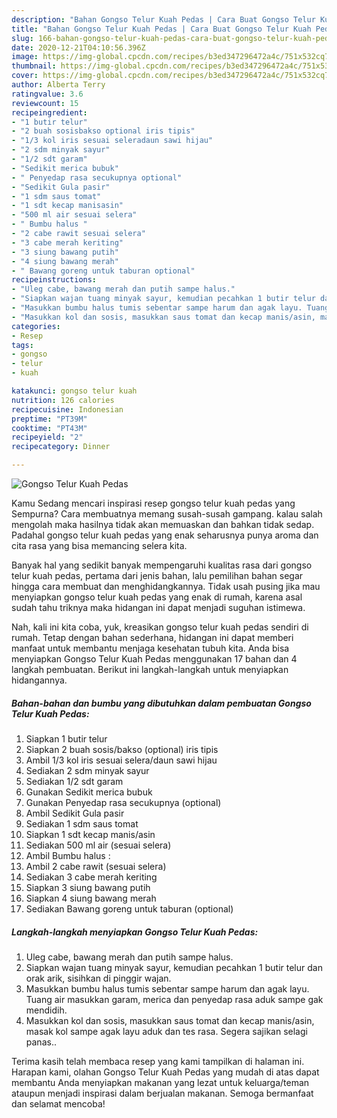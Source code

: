 ```yaml
---
description: "Bahan Gongso Telur Kuah Pedas | Cara Buat Gongso Telur Kuah Pedas Yang Enak Dan Lezat"
title: "Bahan Gongso Telur Kuah Pedas | Cara Buat Gongso Telur Kuah Pedas Yang Enak Dan Lezat"
slug: 166-bahan-gongso-telur-kuah-pedas-cara-buat-gongso-telur-kuah-pedas-yang-enak-dan-lezat
date: 2020-12-21T04:10:56.396Z
image: https://img-global.cpcdn.com/recipes/b3ed347296472a4c/751x532cq70/gongso-telur-kuah-pedas-foto-resep-utama.jpg
thumbnail: https://img-global.cpcdn.com/recipes/b3ed347296472a4c/751x532cq70/gongso-telur-kuah-pedas-foto-resep-utama.jpg
cover: https://img-global.cpcdn.com/recipes/b3ed347296472a4c/751x532cq70/gongso-telur-kuah-pedas-foto-resep-utama.jpg
author: Alberta Terry
ratingvalue: 3.6
reviewcount: 15
recipeingredient:
- "1 butir telur"
- "2 buah sosisbakso optional iris tipis"
- "1/3 kol iris sesuai seleradaun sawi hijau"
- "2 sdm minyak sayur"
- "1/2 sdt garam"
- "Sedikit merica bubuk"
- " Penyedap rasa secukupnya optional"
- "Sedikit Gula pasir"
- "1 sdm saus tomat"
- "1 sdt kecap manisasin"
- "500 ml air sesuai selera"
- " Bumbu halus "
- "2 cabe rawit sesuai selera"
- "3 cabe merah keriting"
- "3 siung bawang putih"
- "4 siung bawang merah"
- " Bawang goreng untuk taburan optional"
recipeinstructions:
- "Uleg cabe, bawang merah dan putih sampe halus."
- "Siapkan wajan tuang minyak sayur, kemudian pecahkan 1 butir telur dan orak arik, sisihkan di pinggir wajan."
- "Masukkan bumbu halus tumis sebentar sampe harum dan agak layu. Tuang air masukkan garam, merica dan penyedap rasa aduk sampe gak mendidih."
- "Masukkan kol dan sosis, masukkan saus tomat dan kecap manis/asin, masak kol sampe agak layu aduk dan tes rasa. Segera sajikan selagi panas.."
categories:
- Resep
tags:
- gongso
- telur
- kuah

katakunci: gongso telur kuah 
nutrition: 126 calories
recipecuisine: Indonesian
preptime: "PT39M"
cooktime: "PT43M"
recipeyield: "2"
recipecategory: Dinner

---
```



![Gongso Telur Kuah Pedas](https://img-global.cpcdn.com/recipes/b3ed347296472a4c/751x532cq70/gongso-telur-kuah-pedas-foto-resep-utama.jpg)

Kamu Sedang mencari inspirasi resep gongso telur kuah pedas yang Sempurna? Cara membuatnya memang susah-susah gampang. kalau salah mengolah maka hasilnya tidak akan memuaskan dan bahkan tidak sedap. Padahal gongso telur kuah pedas yang enak seharusnya punya aroma dan cita rasa yang bisa memancing selera kita.



Banyak hal yang sedikit banyak mempengaruhi kualitas rasa dari gongso telur kuah pedas, pertama dari jenis bahan, lalu pemilihan bahan segar hingga cara membuat dan menghidangkannya. Tidak usah pusing jika mau menyiapkan gongso telur kuah pedas yang enak di rumah, karena asal sudah tahu triknya maka hidangan ini dapat menjadi suguhan istimewa.


Nah, kali ini kita coba, yuk, kreasikan gongso telur kuah pedas sendiri di rumah. Tetap dengan bahan sederhana, hidangan ini dapat memberi manfaat untuk membantu menjaga kesehatan tubuh kita. Anda bisa menyiapkan Gongso Telur Kuah Pedas menggunakan 17 bahan dan 4 langkah pembuatan. Berikut ini langkah-langkah untuk menyiapkan hidangannya.

<!--inarticleads1-->

##### Bahan-bahan dan bumbu yang dibutuhkan dalam pembuatan Gongso Telur Kuah Pedas:

1. Siapkan 1 butir telur
1. Siapkan 2 buah sosis/bakso (optional) iris tipis
1. Ambil 1/3 kol iris sesuai selera/daun sawi hijau
1. Sediakan 2 sdm minyak sayur
1. Sediakan 1/2 sdt garam
1. Gunakan Sedikit merica bubuk
1. Gunakan  Penyedap rasa secukupnya (optional)
1. Ambil Sedikit Gula pasir
1. Sediakan 1 sdm saus tomat
1. Siapkan 1 sdt kecap manis/asin
1. Sediakan 500 ml air (sesuai selera)
1. Ambil  Bumbu halus :
1. Ambil 2 cabe rawit (sesuai selera)
1. Sediakan 3 cabe merah keriting
1. Siapkan 3 siung bawang putih
1. Siapkan 4 siung bawang merah
1. Sediakan  Bawang goreng untuk taburan (optional)




<!--inarticleads2-->

##### Langkah-langkah menyiapkan Gongso Telur Kuah Pedas:

1. Uleg cabe, bawang merah dan putih sampe halus.
1. Siapkan wajan tuang minyak sayur, kemudian pecahkan 1 butir telur dan orak arik, sisihkan di pinggir wajan.
1. Masukkan bumbu halus tumis sebentar sampe harum dan agak layu. Tuang air masukkan garam, merica dan penyedap rasa aduk sampe gak mendidih.
1. Masukkan kol dan sosis, masukkan saus tomat dan kecap manis/asin, masak kol sampe agak layu aduk dan tes rasa. Segera sajikan selagi panas..




Terima kasih telah membaca resep yang kami tampilkan di halaman ini. Harapan kami, olahan Gongso Telur Kuah Pedas yang mudah di atas dapat membantu Anda menyiapkan makanan yang lezat untuk keluarga/teman ataupun menjadi inspirasi dalam berjualan makanan. Semoga bermanfaat dan selamat mencoba!
